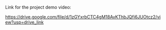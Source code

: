 Link for the project demo video:

https://drive.google.com/file/d/1zGYxrbCTC4gM18AvKThbJQfi6JUOtcz2/view?usp=drive_link
